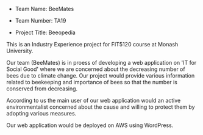 - Team Name: BeeMates

- Team Number: TA19

- Project Title: Beeopedia

This is an Industry Experience project for FIT5120 course at Monash University. 

Our team (BeeMates) is in proess of developing a web application on 'IT for Social Good' where we are concerned about the decreasing number of bees due to climate change. Our project would provide various information related to beekeeping and importance of bees so that the number is conserved from decreasing. 

According to us the main user of our web application would an active environmentalist concerned about the cause and willing to protect them by adopting various measures. 

Our web application would be deployed on AWS using WordPress. 
